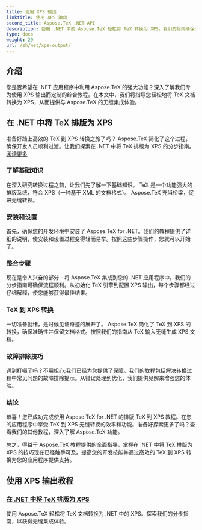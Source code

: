 ```yaml
---
title: 使用 XPS 输出
linktitle: 使用 XPS 输出
second_title: Aspose.TeX .NET API
description: 使用 .NET 中的 Aspose.TeX 轻松将 TeX 转换为 XPS。我们的指南确保无缝集成。探索排版 TeX 到 XPS 教程以获得专家见解。
type: docs
weight: 29
url: /zh/net/xps-output/
---
```

## 介绍

您是否希望在 .NET 应用程序中利用 Aspose.TeX 的强大功能？深入了解我们专为使用 XPS 输出而定制的综合教程。在本文中，我们将指导您轻松地将 TeX 文档转换为 XPS，从而提供与 Aspose.TeX 的无缝集成体验。

## 在 .NET 中将 TeX 排版为 XPS
准备好踏上高效的 TeX 到 XPS 转换之旅了吗？ Aspose.TeX 简化了这个过程，确保开发人员顺利过渡。让我们探索在 .NET 中将 TeX 排版为 XPS 的分步指南。[阅读更多](./typeset-tex-to-xps/)

### 了解基础知识
在深入研究转换过程之前，让我们先了解一下基础知识。 TeX 是一个功能强大的排版系统，符合 XPS（一种基于 XML 的文档格式）。 Aspose.TeX 充当桥梁，促进无缝转换。

### 安装和设置
首先，确保您的开发环境中安装了 Aspose.TeX for .NET。我们的教程提供了详细的说明，使安装和设置过程变得轻而易举。按照这些步骤操作，您就可以开始了。

### 整合步骤
现在是令人兴奋的部分 - 将 Aspose.TeX 集成到您的 .NET 应用程序中。我们的分步指南可确保流程顺利。从初始化 TeX 引擎到配置 XPS 输出，每个步骤都经过仔细解释，使您能够获得最佳结果。

### TeX 到 XPS 转换
一切准备就绪，是时候见证奇迹的展开了。 Aspose.TeX 简化了 TeX 到 XPS 的转换，确保准确性并保留文档格式。按照我们的指南从 TeX 输入无缝生成 XPS 文档。

### 故障排除技巧
遇到打嗝了吗？不用担心;我们已经为您提供了保障。我们的教程包括解决转换过程中常见问题的故障排除提示。从错误处理到优化，我们提供见解来增强您的体验。

### 结论
恭喜！您已成功完成使用 Aspose.TeX for .NET 的排版 TeX 到 XPS 教程。在您的应用程序中享受 TeX 到 XPS 无缝转换的效率和功能。准备好探索更多了吗？查看我们的其他教程，深入了解 Aspose.TeX 功能。

总之，得益于 Aspose.TeX 教程提供的全面指导，掌握在 .NET 中将 TeX 排版为 XPS 的技巧现在已经触手可及。提高您的开发技能并通过高效的 TeX 到 XPS 转换为您的应用程序提供支持。
## 使用 XPS 输出教程
### [在 .NET 中将 TeX 排版为 XPS](./typeset-tex-to-xps/)
使用 Aspose.TeX 轻松将 TeX 文档转换为 .NET 中的 XPS。探索我们的分步指南，以获得无缝集成体验。